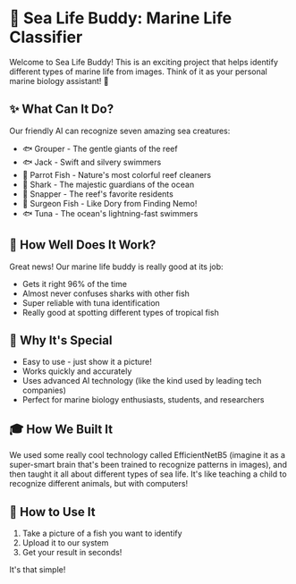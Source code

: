 # 🌊 Sea Life Buddy: Marine Life Classifier

Welcome to Sea Life Buddy! This is an exciting project that helps identify different types of marine life from images. Think of it as your personal marine biology assistant! 🐠

## ✨ What Can It Do?

Our friendly AI can recognize seven amazing sea creatures:
- 🐟 Grouper - The gentle giants of the reef
- 🐟 Jack - Swift and silvery swimmers
- 🎨 Parrot Fish - Nature's most colorful reef cleaners
- 🦈 Shark - The majestic guardians of the ocean
- 🐡 Snapper - The reef's favorite residents
- 🐠 Surgeon Fish - Like Dory from Finding Nemo!
- 🐟 Tuna - The ocean's lightning-fast swimmers

## 🎯 How Well Does It Work?

Great news! Our marine life buddy is really good at its job:
- Gets it right 96% of the time
- Almost never confuses sharks with other fish
- Super reliable with tuna identification
- Really good at spotting different types of tropical fish

## 🌟 Why It's Special

- Easy to use - just show it a picture!
- Works quickly and accurately
- Uses advanced AI technology (like the kind used by leading tech companies)
- Perfect for marine biology enthusiasts, students, and researchers

## 🎓 How We Built It

We used some really cool technology called EfficientNetB5 (imagine it as a super-smart brain that's been trained to recognize patterns in images), and then taught it all about different types of sea life. It's like teaching a child to recognize different animals, but with computers!

## 📱 How to Use It

1. Take a picture of a fish you want to identify
2. Upload it to our system
3. Get your result in seconds!

It's that simple! 

